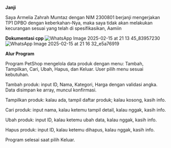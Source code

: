 **Janji**

Saya Armelia Zahrah Mumtaz dengan NIM 2300801 berjanji mengerjakan TP1 DPBO dengan keberkahan-Nya, maka saya tidak akan melakukan kecurangan sesuai yang telah di spesifikasikan, Aamiin

**Dokumentasi cpp**
![WhatsApp Image 2025-02-15 at 21 13 45_83957230](https://github.com/user-attachments/assets/189a925f-c9ce-49f6-a17a-e290b0878b2c)
![WhatsApp Image 2025-02-15 at 21 16 32_e5a76919](https://github.com/user-attachments/assets/05974656-2691-41fb-9e7b-72797e3b447e)

**Alur Program**

Program PetShop mengelola data produk dengan menu: Tambah, Tampilkan, Cari, Ubah, Hapus, dan Keluar. User pilih menu sesuai kebutuhan.

Tambah produk: input ID, Nama, Kategori, Harga dengan validasi angka. Data disimpan ke array, muncul konfirmasi.

Tampilkan produk: kalau ada, tampil daftar produk; kalau kosong, kasih info.

Cari produk: input nama, kalau ketemu tampil detail, kalau nggak, kasih info.

Ubah produk: input ID, kalau ketemu ubah data, kalau nggak, kasih info.

Hapus produk: input ID, kalau ketemu dihapus, kalau nggak, kasih info.

Program selesai saat pilih Keluar.

